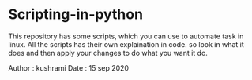 # Scripting-in-python
This repository has some scripts, which you can use to automate task in linux. 
All the scripts has their own explaination in code. so look in what it does and then apply your changes to do what you want it do.

Author : kushrami
Date : 15 sep 2020
